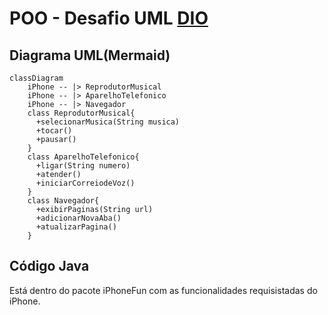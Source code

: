 # POO - Desafio UML [DIO](www.dio.me)

## Diagrama UML(Mermaid)
```mermaid
classDiagram
    iPhone -- |> ReprodutorMusical
    iPhone -- |> AparelhoTelefonico
    iPhone -- |> Navegador
    class ReprodutorMusical{
      +selecionarMusica(String musica)
      +tocar()
      +pausar()
    }
    class AparelhoTelefonico{
      +ligar(String numero)
      +atender()
      +iniciarCorreiodeVoz()
    }
    class Navegador{
      +exibirPaginas(String url)
      +adicionarNovaAba()
      +atualizarPagina()
    }
```

## Código Java

Está dentro do pacote iPhoneFun com as funcionalidades requisistadas do iPhone.